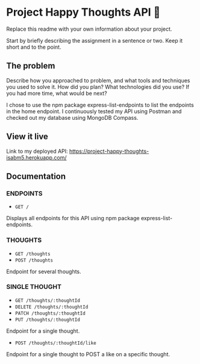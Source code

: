 # Project Happy Thoughts API 💌

Replace this readme with your own information about your project.

Start by briefly describing the assignment in a sentence or two. Keep it short and to the point.

## The problem

Describe how you approached to problem, and what tools and techniques you used to solve it. How did you plan? What technologies did you use? If you had more time, what would be next?

I chose to use the npm package express-list-endpoints to list the endpoints in the home endpoint. I continuously tested my API using Postman and checked out my database using MongoDB Compass. 


## View it live

Link to my deployed API: https://project-happy-thoughts-isabm5.herokuapp.com/ 


## Documentation

### ENDPOINTS
- ```GET /```

Displays all endpoints for this API using npm package express-list-endpoints.

### THOUGHTS
- ```GET /thoughts```
- ```POST /thoughts```

Endpoint for several thoughts.

### SINGLE THOUGHT
- ```GET /thoughts/:thoughtId```
- ```DELETE /thoughts/:thoughtId```
- ```PATCH /thoughts/:thoughtId```
- ```PUT /thoughts/:thoughtId```

Endpoint for a single thought.

- ```POST /thoughts/:thoughtId/like```

Endpoint for a single thought to POST a like on a specific thought.
